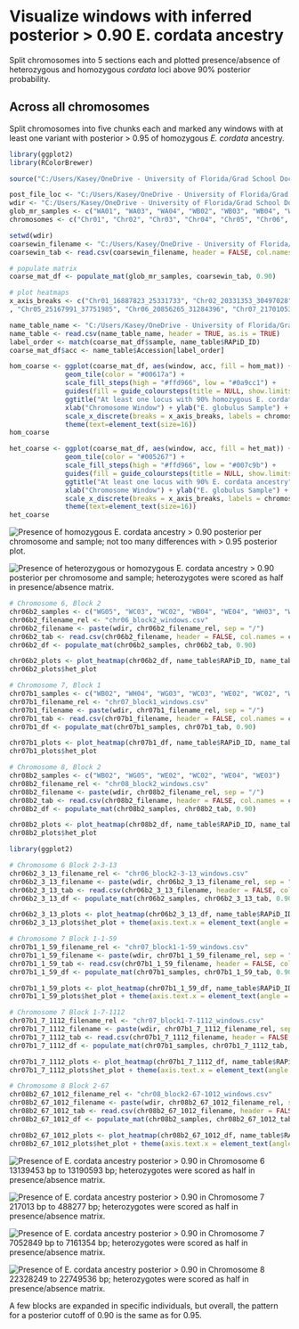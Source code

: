 # Visualize windows with inferred posterior > 0.90 E. cordata ancestry

Split chromosomes into 5 sections each and plotted presence/absence of heterozygous and homozygous _cordata_ loci above 90% posterior probability.

## Across all chromosomes

Split chromosomes into five chunks each and marked any windows with at least one variant with posterior > 0.95 of homozygous _E. cordata_ ancestry.

```R
library(ggplot2)
library(RColorBrewer)

source("C:/Users/Kasey/OneDrive - University of Florida/Grad School Documents/Projects/eucalyptus-hybrid-resequencing/05.analyses/ancestry_hmm/heatmaps_fun.r")

post_file_loc <- "C:/Users/Kasey/OneDrive - University of Florida/Grad School Documents/Projects/eucalyptus-hybrid-resequencing/05.analyses/ancestry_hmm/maf00/posteriors"
wdir <- "C:/Users/Kasey/OneDrive - University of Florida/Grad School Documents/Projects/eucalyptus-hybrid-resequencing/05.analyses/ancestry_hmm/maf00/heatmaps/p0.90"
glob_mr_samples <- c("WA01", "WA03", "WA04", "WB02", "WB03", "WB04", "WC02", "WC03", "WC05", "WD04", "WE02", "WE03", "WE04", "WE05", "WF01", "WG03", "WG04", "WG05", "WH03", "WH04")
chromosomes <- c("Chr01", "Chr02", "Chr03", "Chr04", "Chr05", "Chr06", "Chr07", "Chr08", "Chr09", "Chr10", "Chr11")

setwd(wdir)
coarsewin_filename <- "C:/Users/Kasey/OneDrive - University of Florida/Grad School Documents/Projects/eucalyptus-hybrid-resequencing/05.analyses/ancestry_hmm/maf00/heatmaps/coarse_windows.csv"
coarsewin_tab <- read.csv(coarsewin_filename, header = FALSE, col.names = c("chrom", "start", "end"), colClasses = c("character", "integer", "integer"))

# populate matrix
coarse_mat_df <- populate_mat(glob_mr_samples, coarsewin_tab, 0.90)

# plot heatmaps
x_axis_breaks <- c("Chr01_16887823_25331733", "Chr02_20331353_30497028", "Chr03_26218899_39328347", "Chr04_15439735_23159601"
, "Chr05_25167991_37751985", "Chr06_20856265_31284396", "Chr07_21701053_32551578", "Chr08_28085845_42128766", "Chr09_15320131_22980195", "Chr10_15489065_23233596", "Chr11_16822585_25233876")

name_table_name <- "C:/Users/Kasey/OneDrive - University of Florida/Grad School Documents/Projects/eucalyptus-hybrid-resequencing/00.metadata/03.seq_analysis/sample_spp_table.csv"
name_table <- read.csv(name_table_name, header = TRUE, as.is = TRUE)
label_order <- match(coarse_mat_df$sample, name_table$RAPiD_ID)
coarse_mat_df$acc <- name_table$Accession[label_order]

hom_coarse <- ggplot(coarse_mat_df, aes(window, acc, fill = hom_mat)) + 
              geom_tile(color = "#00617a") + 
              scale_fill_steps(high = "#ffd966", low = "#0a9cc1") + 
              guides(fill = guide_coloursteps(title = NULL, show.limits = TRUE)) +
              ggtitle("At least one locus with 90% homozygous E. cordata ancestry") + 
              xlab("Chromosome Window") + ylab("E. globulus Sample") + 
              scale_x_discrete(breaks = x_axis_breaks, labels = chromosomes) +
              theme(text=element_text(size=16))
hom_coarse

het_coarse <- ggplot(coarse_mat_df, aes(window, acc, fill = het_mat)) + 
              geom_tile(color = "#005267") + 
              scale_fill_steps(high = "#ffd966", low = "#007c9b") + 
              guides(fill = guide_coloursteps(title = NULL, show.limits = TRUE)) +
              ggtitle("At least one locus with 90% E. cordata ancestry") + 
              xlab("Chromosome Window") + ylab("E. globulus Sample") + 
              scale_x_discrete(breaks = x_axis_breaks, labels = chromosomes) +
              theme(text=element_text(size=16))
het_coarse
```

![Presence of homozygous _E. cordata_ ancestry > 0.90 posterior per chromosome and sample; not too many differences with > 0.95 posterior plot.](coarse_hom_windows.png "Homozygous _E. cordata_ ancestry heatmap")

![Presence of heterozygous or homozygous _E. cordata_ ancestry > 0.90 posterior per chromosome and sample; heterozygotes were scored as half in presence/absence matrix.](coarse_het_windows.png "_E. cordata_ ancestry heatmap")

```R
# Chromosome 6, Block 2
chr06b2_samples <- c("WG05", "WC03", "WC02", "WB04", "WE04", "WH03", "WF01")
chr06b2_filename_rel <- "chr06_block2_windows.csv"
chr06b2_filename <- paste(wdir, chr06b2_filename_rel, sep = "/")
chr06b2_tab <- read.csv(chr06b2_filename, header = FALSE, col.names = c("chrom", "start", "end"), colClasses = c("character", "integer", "integer"))
chr06b2_df <- populate_mat(chr06b2_samples, chr06b2_tab, 0.90)

chr06b2_plots <- plot_heatmap(chr06b2_df, name_table$RAPiD_ID, name_table$Accession, "Chr06", 0.90)
chr06b2_plots$het_plot

# Chromosome 7, Block 1
chr07b1_samples <- c("WB02", "WH04", "WG03", "WC03", "WE02", "WC02", "WB04", "WE04", "WA01", "WA04", "WH03", "WG04")
chr07b1_filename_rel <- "chr07_block1_windows.csv"
chr07b1_filename <- paste(wdir, chr07b1_filename_rel, sep = "/")
chr07b1_tab <- read.csv(chr07b1_filename, header = FALSE, col.names = c("chrom", "start", "end"), colClasses = c("character", "integer", "integer"))
chr07b1_df <- populate_mat(chr07b1_samples, chr07b1_tab, 0.90)

chr07b1_plots <- plot_heatmap(chr07b1_df, name_table$RAPiD_ID, name_table$Accession, "Chr07", 0.90)
chr07b1_plots$het_plot

# Chromosome 8, Block 2
chr08b2_samples <- c("WB02", "WG05", "WE02", "WC02", "WE04", "WE03")
chr08b2_filename_rel <- "chr08_block2_windows.csv"
chr08b2_filename <- paste(wdir, chr08b2_filename_rel, sep = "/")
chr08b2_tab <- read.csv(chr08b2_filename, header = FALSE, col.names = c("chrom", "start", "end"), colClasses = c("character", "integer", "integer"))
chr08b2_df <- populate_mat(chr08b2_samples, chr08b2_tab, 0.90)

chr08b2_plots <- plot_heatmap(chr08b2_df, name_table$RAPiD_ID, name_table$Accession, "Chr08", 0.90)
chr08b2_plots$het_plot
```

```R
library(ggplot2)

# Chromosome 6 Block 2-3-13
chr06b2_3_13_filename_rel <- "chr06_block2-3-13_windows.csv"
chr06b2_3_13_filename <- paste(wdir, chr06b2_3_13_filename_rel, sep = "/")
chr06b2_3_13_tab <- read.csv(chr06b2_3_13_filename, header = FALSE, col.names = c("chrom", "start", "end"), colClasses = c("character", "integer", "integer"))
chr06b2_3_13_df <- populate_mat(chr06b2_samples, chr06b2_3_13_tab, 0.90)

chr06b2_3_13_plots <- plot_heatmap(chr06b2_3_13_df, name_table$RAPiD_ID, name_table$Accession, "Chr06", 0.90)
chr06b2_3_13_plots$het_plot + theme(axis.text.x = element_text(angle = 60, vjust = 0.95, hjust=1))

# Chromosome 7 Block 1-1-59
chr07b1_1_59_filename_rel <- "chr07_block1-1-59_windows.csv"
chr07b1_1_59_filename <- paste(wdir, chr07b1_1_59_filename_rel, sep = "/")
chr07b1_1_59_tab <- read.csv(chr07b1_1_59_filename, header = FALSE, col.names = c("chrom", "start", "end"), colClasses = c("character", "integer", "integer"))
chr07b1_1_59_df <- populate_mat(chr07b1_samples, chr07b1_1_59_tab, 0.90)

chr07b1_1_59_plots <- plot_heatmap(chr07b1_1_59_df, name_table$RAPiD_ID, name_table$Accession, "Chr07", 0.90)
chr07b1_1_59_plots$het_plot + theme(axis.text.x = element_text(angle = 60, vjust = 0.95, hjust=1))

# Chromosome 7 Block 1-7-1112
chr07b1_7_1112_filename_rel <- "chr07_block1-7-1112_windows.csv"
chr07b1_7_1112_filename <- paste(wdir, chr07b1_7_1112_filename_rel, sep = "/")
chr07b1_7_1112_tab <- read.csv(chr07b1_7_1112_filename, header = FALSE, col.names = c("chrom", "start", "end"), colClasses = c("character", "integer", "integer"))
chr07b1_7_1112_df <- populate_mat(chr07b1_samples, chr07b1_7_1112_tab, 0.90)

chr07b1_7_1112_plots <- plot_heatmap(chr07b1_7_1112_df, name_table$RAPiD_ID, name_table$Accession, "Chr07", 0.90)
chr07b1_7_1112_plots$het_plot + theme(axis.text.x = element_text(angle = 60, vjust = 0.95, hjust=1))

# Chromosome 8 Block 2-67
chr08b2_67_1012_filename_rel <- "chr08_block2-67-1012_windows.csv"
chr08b2_67_1012_filename <- paste(wdir, chr08b2_67_1012_filename_rel, sep = "/")
chr08b2_67_1012_tab <- read.csv(chr08b2_67_1012_filename, header = FALSE, col.names = c("chrom", "start", "end"), colClasses = c("character", "integer", "integer"))
chr08b2_67_1012_df <- populate_mat(chr08b2_samples, chr08b2_67_1012_tab, 0.90)

chr08b2_67_1012_plots <- plot_heatmap(chr08b2_67_1012_df, name_table$RAPiD_ID, name_table$Accession, "Chr08", 0.90)
chr08b2_67_1012_plots$het_plot + theme(axis.text.x = element_text(angle = 60, vjust = 0.95, hjust=1))
```

![Presence of _E. cordata_ ancestry posterior > 0.90 in Chromosome 6 13139453 bp to 13190593 bp; heterozygotes were scored as half in presence/absence matrix.](chr06b2-3-13_windows.png "_E. cordata_ ancestry heatmap for Chromosome 6 Block 2_3_13")

![Presence of _E. cordata_ ancestry posterior > 0.90 in Chromosome 7 217013 bp to 488277 bp; heterozygotes were scored as half in presence/absence matrix.](chr07b1-1-59_windows.png "_E. cordata_ ancestry heatmap for Chromosome 7 Block 1_1_5-9")

![Presence of _E. cordata_ ancestry posterior > 0.90 in Chromosome 7 7052849 bp to 7161354 bp; heterozygotes were scored as half in presence/absence matrix.](chr07b1-7-1112_windows.png "_E. cordata_ ancestry heatmap for Chromosome 7 Block 1_7_11-12")

![Presence of _E. cordata_ ancestry posterior > 0.90 in Chromosome 8 22328249 to 22749536 bp; heterozygotes were scored as half in presence/absence matrix.](chr08b2-67-1012_windows.png "_E. cordata_ ancestry heatmap for Chromosome 8 Block 2_6-7_10-12")

A few blocks are expanded in specific individuals, but overall, the pattern for a posterior cutoff of 0.90 is the same as for 0.95.
